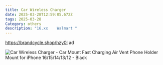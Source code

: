 ```yaml
---
title: Car Wireless Charger
date: 2025-03-28T12:59:05.672Z
tags: 2025-03-28
Category: others
description: "16.xx    Walmart "
---
```

https://brandcycle.shop/hzy0l  ad <!--StartFragment-->

![Car Wireless Charger - Car Mount Fast Charging Air Vent Phone Holder Mount for iPhone 16/15/14/13/12 - Black](https://i5.walmartimages.com/seo/Car-Wireless-Charger-Car-Mount-Fast-Charging-Air-Vent-Phone-Holder-Mount-for-iPhone-16-15-14-13-12-Black_9199af24-5b2a-4a6f-b5ad-d23bdd7d84b2.ff066716af0759ba570215bf8f0c3cf1.png?odnHeight=2000&odnWidth=2000&odnBg=FFFFFF)

<!--EndFragment-->